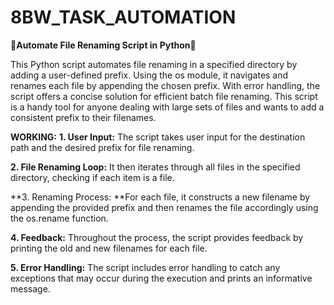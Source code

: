 # 8BW_TASK_AUTOMATION

🌟**Automate File Renaming Script in Python**🌟

This Python script automates file renaming in a specified directory by adding a user-defined prefix. Using the os module, it navigates and renames each file by appending the chosen prefix. With error handling, the script offers a concise solution for efficient batch file renaming. This script is a handy tool for anyone dealing with large sets of files and wants to add a consistent prefix to their filenames.

**WORKING:**
**1. User Input:** The script takes user input for the destination path and the desired prefix for file renaming.

**2. File Renaming Loop:** It then iterates through all files in the specified directory, checking if each item is a file.

**3. Renaming Process: **For each file, it constructs a new filename by appending the provided prefix and then renames the file accordingly using the os.rename function.

**4. Feedback:** Throughout the process, the script provides feedback by printing the old and new filenames for each file.

**5. Error Handling:** The script includes error handling to catch any exceptions that may occur during the execution and prints an informative message.
